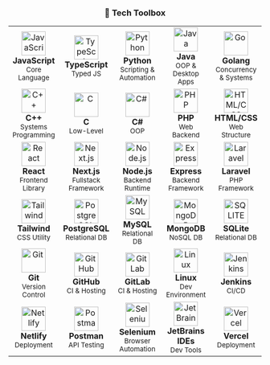 <div align="center">

### 🧰 Tech Toolbox

</div>


<div align="center">
  <table>
    <!-- Row 1 -->
    <tr>
      <td align="center" width="20%">
        <img src="https://skillicons.dev/icons?i=js" width="48" height="48" alt="JavaScript"/><br><strong>JavaScript</strong><br><sub>Core Language</sub>
      </td>
      <td align="center" width="20%">
        <img src="https://skillicons.dev/icons?i=ts" width="48" height="48" alt="TypeScript"/><br><strong>TypeScript</strong><br><sub>Typed JS</sub>
      </td>
      <td align="center" width="20%">
        <img src="https://skillicons.dev/icons?i=py" width="48" height="48" alt="Python"/><br><strong>Python</strong><br><sub>Scripting & Automation</sub>
      </td>
      <td align="center" width="20%">
        <img src="https://skillicons.dev/icons?i=java" width="48" height="48" alt="Java"/><br><strong>Java</strong><br><sub>OOP & Desktop Apps</sub>
      </td>
      <td align="center" width="20%">
        <img src="https://skillicons.dev/icons?i=go" width="48" height="48" alt="Go"/><br><strong>Golang</strong><br><sub>Concurrency & Systems</sub>
      </td>
    </tr>
    <tr>
      <td align="center" width="20%">
        <img src="https://skillicons.dev/icons?i=cpp" width="48" height="48" alt="C++"/><br><strong>C++</strong><br><sub>Systems Programming</sub>
      </td>
      <td align="center" width="20%">
        <img src="https://skillicons.dev/icons?i=c" width="48" h`eight="48" alt="C"/><br><strong>C</strong><br><sub>Low-Level</sub>
      </td>
      <td align="center" width="20%">
        <img src="https://skillicons.dev/icons?i=cs" width="48" height="48" alt="C#"/><br><strong>C#</strong><br><sub>OOP</sub>
      </td>
      <td align="center" width="20%">
        <img src="https://skillicons.dev/icons?i=php" width="48" height="48" alt="PHP"/><br><strong>PHP</strong><br><sub>Web Backend</sub>
      </td>
      <td align="center" width="20%">
        <img src="https://skillicons.dev/icons?i=html,css" width="48" height="48" alt="HTML/CSS"/><br><strong>HTML/CSS</strong><br><sub>Web Structure</sub>
      </td>
    </tr>
    <tr>
      <td align="center" width="20%">
        <img src="https://skillicons.dev/icons?i=react" width="48" height="48" alt="React"/><br><strong>React</strong><br><sub>Frontend Library</sub>
      </td>
      <td align="center" width="20%">
        <img src="https://skillicons.dev/icons?i=nextjs" width="48" height="48" alt="Next.js"/><br><strong>Next.js</strong><br><sub>Fullstack Framework</sub>
      </td>
      <td align="center" width="20%">
        <img src="https://skillicons.dev/icons?i=nodejs" width="48" height="48" alt="Node.js"/><br><strong>Node.js</strong><br><sub>Backend Runtime</sub>
      </td>
      <td align="center" width="20%">
        <img src="https://skillicons.dev/icons?i=express" width="48" height="48" alt="Express"/><br><strong>Express</strong><br><sub>Backend Framework</sub>
      </td>
      <td align="center" width="20%">
        <img src="https://skillicons.dev/icons?i=laravel" width="48" height="48" alt="Laravel"/><br><strong>Laravel</strong><br><sub>PHP Framework</sub>
      </td>
    </tr>
    <tr>
      <td align="center" width="20%">
        <img src="https://skillicons.dev/icons?i=tailwind" width="48" height="48" alt="Tailwind"/><br><strong>Tailwind</strong><br><sub>CSS Utility</sub>
      </td>
      <td align="center" width="20%">
        <img src="https://skillicons.dev/icons?i=postgres" width="48" height="48" alt="PostgreSQL"/><br><strong>PostgreSQL</strong><br><sub>Relational DB</sub>
      </td>
      <td align="center" width="20%">
        <img src="https://skillicons.dev/icons?i=mysql" width="48" height="48" alt="MySQL"/><br><strong>MySQL</strong><br><sub>Relational DB</sub>
      </td>
      <td align="center" width="20%">
        <img src="https://skillicons.dev/icons?i=mongodb" width="48" height="48" alt="MongoDB"/><br><strong>MongoDB</strong><br><sub>NoSQL DB</sub>
      </td>
      <td align="center" width="20%">
        <img src="https://skillicons.dev/icons?i=sqlite" width="48" height="48" alt="SQLITE"/><br><strong>SQLite</strong><br><sub>Relational DB</sub>
      </td>
    </tr>
    <tr>
      <td align="center" width="20%">
        <img src="https://skillicons.dev/icons?i=git" width="48" height="48" alt="Git"/><br><strong>Git</strong><br><sub>Version Control</sub>
      </td>
      <td align="center" width="20%">
        <img src="https://skillicons.dev/icons?i=github" width="48" height="48" alt="GitHub"/><br><strong>GitHub</strong><br><sub>CI & Hosting</sub>
      </td>
      <td align="center" width="20%">
        <img src="https://skillicons.dev/icons?i=gitlab" width="48" height="48" alt="GitLab"/><br><strong>GitLab</strong><br><sub>CI & Hosting</sub>
      </td>
      <td align="center" width="20%">
        <img src="https://cdn.simpleicons.org/linux/000" width="48" height="48" alt="Linux"/><br><strong>Linux</strong><br><sub>Dev Environment</sub>
      </td>
      <td align="center" width="20%">
        <img src="https://cdn.simpleicons.org/jenkins/000" width="48" height="48" alt="Jenkins"/><br><strong>Jenkins</strong><br><sub>CI/CD</sub>
      </td>
    </tr>
    <tr>
      <td align="center" width="20%">
        <img src="https://cdn.simpleicons.org/netlify/000" width="48" height="48" alt="Netlify"/><br><strong>Netlify</strong><br><sub>Deployment</sub>
      </td>
      <td align="center" width="20%">
        <img src="https://skillicons.dev/icons?i=postman" width="48" height="48" alt="Postman"/><br><strong>Postman</strong><br><sub>API Testing</sub>
      </td>
      <td align="center" width="20%">
        <img src="https://cdn.simpleicons.org/selenium/000" width="48" height="48" alt="Selenium"/><br><strong>Selenium</strong><br><sub>Browser Automation</sub>
      </td>
      <td align="center" width="20%">
        <img src="https://cdn.simpleicons.org/jetbrains/000" width="48" height="48" alt="JetBrains"/><br><strong>JetBrains IDEs</strong><br><sub>Dev Tools</sub>
      </td>
      <td align="center" width="20%">
        <img src="https://cdn.simpleicons.org/vercel/007ACC" width="48" height="48" alt="Vercel"/><br><strong>Vercel</strong><br><sub>Deployment</sub>
      </td>
    </tr>
  </table>
</div>
